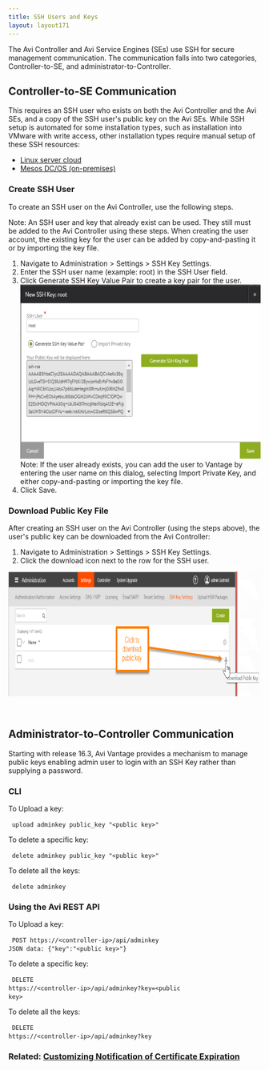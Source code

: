 ```yaml
---
title: SSH Users and Keys
layout: layout171
---
```

The Avi Controller and Avi Service Engines (SEs) use SSH for secure management communication. The communication falls into two categories, Controller-to-SE, and administrator-to-Controller.

## Controller-to-SE Communication

This requires an SSH user who exists on both the Avi Controller and the Avi SEs, and a copy of the SSH user's public key on the Avi SEs. While SSH setup is automated for some installation types, such as installation into VMware with write access, other installation types require manual setup of these SSH resources:

* <a href="{% vpath %}/public-key-management-on-se-hosts">Linux server cloud</a>
* <a href="{% vpath %}/installing-avi-vantage-with-mesosphere-dcos-on-premises">Mesos DC/OS (on-premises)</a>

### Create SSH User

To create an SSH user on the Avi Controller, use the following steps.

Note: An SSH user and key that already exist can be used. They still must be added to the Avi Controller using these steps. When creating the user account, the existing key for the user can be added by copy-and-pasting it or by importing the key file.
<ol> 
 <li>Navigate to Administration &gt; Settings &gt; SSH Key Settings.</li> 
 <li>Enter the SSH user name (example: root) in the SSH User field.</li> 
 <li>Click Generate SSH Key Value Pair to create a key pair for the user.<br> <a href="img/sshuser-create.png"><img class="alignnone size-full wp-image-10511" src="img/sshuser-create.png" alt="sshuser-create" width="638" height="348"></a>Note: If the user already exists, you can add the user to Vantage by entering the user name on this dialog, selecting Import Private Key, and either copy-and-pasting or importing the key file.</li> 
 <li>Click Save.</li> 
</ol> 

### Download Public Key File

After creating an SSH user on the Avi Controller (using the steps above), the user's public key can be downloaded from the Avi Controller:
<ol> 
 <li>Navigate to Administration &gt; Settings &gt; SSH Key Settings.</li> 
 <li>Click the download icon next to the row for the SSH user.</li> 
</ol> 

<a name="ssh-key-based-controller-login"></a>
<a href="img/Ctlr-sshuser-copykey-3b.png"><img class="alignnone size-full wp-image-10512" src="img/Ctlr-sshuser-copykey-3b.png" alt="Ctlr-sshuser-copykey-3b" width="908" height="249"></a>

 

## Administrator-to-Controller Communication

Starting with release 16.3, Avi Vantage provides a mechanism to manage public keys enabling admin user to login with an SSH Key rather than supplying a password.  

### **CLI**

To Upload a key:

<code>     upload adminkey public_key "&lt;public key&gt;"</code>

To delete a specific key:

<code>     delete adminkey public_key "&lt;public key&gt;"</code>

To delete all the keys:

<code>     delete adminkey</code>

### Using the Avi REST API

To Upload a key:

<code>     POST https://&lt;controller-ip&gt;/api/adminkey</code>
<code>     JSON data: {"key":"&lt;public key&gt;"}</code>

To delete a specific key:

<code>     DELETE https://&lt;controller-ip&gt;/api/adminkey?key=&lt;public key&gt;</code>

To delete all the keys:

<code>     DELETE https://&lt;controller-ip&gt;/api/adminkey?key</code>

### Related: <a href="{% vpath %}/customizing-notification-of-certificate-expiration">Customizing Notification of Certificate Expiration</a>

